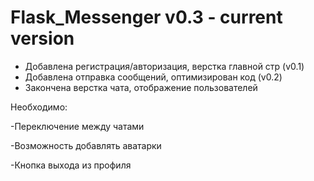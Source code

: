 # Flask_Messenger v0.3 - current version

- Добавлена регистрация/авторизация, верстка главной стр (v0.1)
- Добавлена отправка сообщений, оптимизирован код (v0.2)
- Закончена верстка чата, отображение пользователей

Необходимо:

-Переключение между чатами

-Возможность добавлять аватарки

-Кнопка выхода из профиля
